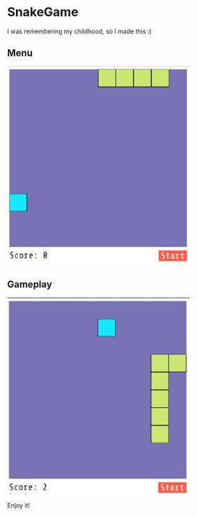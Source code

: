 # SnakeGame

I was remembering my childhood, so I made this :)

## Menu 
![prev](img/snake1.jpg)

## Gameplay
![prev2](img/snake2.jpg)

Enjoy it!
